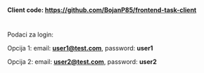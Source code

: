 #### Client code: https://github.com/BojanP85/frontend-task-client
#

Podaci za login:

Opcija 1: email: **user1@test.com**, password: **user1**

Opcija 2: email: **user2@test.com**, password: **user2**
